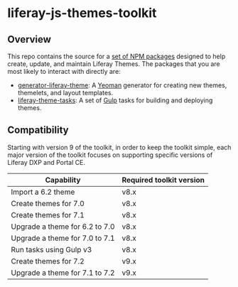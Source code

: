 # liferay-js-themes-toolkit

## Overview

This repo contains the source for a [set of NPM packages](https://github.com/liferay/liferay-js-themes-toolkit/tree/master/packages) designed to help create, update, and maintain Liferay Themes. The packages that you are most likely to interact with directly are:

-   [generator-liferay-theme](https://github.com/liferay/liferay-js-themes-toolkit/tree/master/packages/generator-liferay-theme): A [Yeoman](https://yeoman.io/) generator for creating new themes, themelets, and layout templates.
-   [liferay-theme-tasks](https://github.com/liferay/liferay-js-themes-toolkit/tree/master/packages/liferay-theme-tasks): A set of [Gulp](https://gulpjs.com/) tasks for building and deploying themes.

## Compatibility

Starting with version 9 of the toolkit, in order to keep the toolkit simple, each major version of the toolkit focuses on supporting specific versions of Liferay DXP and Portal CE.

| Capability                     | Required toolkit version |
| ------------------------------ | ------------------------ |
| Import a 6.2 theme             | v8.x                     |
| Create themes for 7.0          | v8.x                     |
| Create themes for 7.1          | v8.x                     |
| Upgrade a theme for 6.2 to 7.0 | v8.x                     |
| Upgrade a theme for 7.0 to 7.1 | v8.x                     |
| Run tasks using Gulp v3        | v8.x                     |
| Create themes for 7.2          | v9.x                     |
| Upgrade a theme for 7.1 to 7.2 | v9.x                     |

